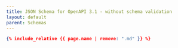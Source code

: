 ```yaml
---
title: JSON Schema for OpenAPI 3.1 - without schema validation
layout: default
parent: Schemas
---
```


```json
{% include_relative {{ page.name | remove: ".md" }} %}
```
